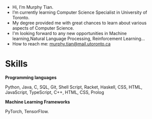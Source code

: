 - Hi, I’m Murphy Tian.
- I’m currently learning Computer Science Specialist in University of Toronto. 
- My degree provided me with great chances to learn about various aspects of Computer Science.
- I'm looking forward to any new opportunities in Machine learning,Natural Language Processing, Reinforcement Learning...
- How to reach me: murphy.tian@mail.utoronto.ca

# Skills
**Programming languages**

Python, Java, C, SQL, Git, Shell Script, Racket, Haskell, CSS, HTML, JavaScript, TypeScript, C++, HTML, CSS, Prolog

**Machine Learning Frameworks**

PyTorch, TensorFlow.
